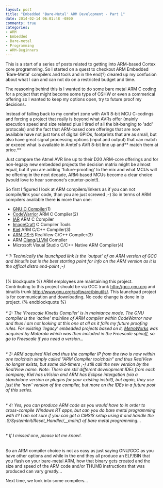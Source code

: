 ```yaml
---
layout: post
title: "Embedded 'Bare-Metal' ARM Development - Part 1"
date: 2014-02-14 06:01:48 -0800
comments: true
categories: 
- ARM
- Embedded
- Bare-metal
- Programming
- ARM-Beginners
---
```

This is a start of a series of posts related to getting into ARM-based Cortex core programming. So I started on a quest to checkout ARM Embedded 'Bare-Metal' compilers and tools and in the end(?) cleared up my confusion about what I can and can not do on a restricted budget and time. 

The reasoning behind this is I wanted to do some bare metal ARM C coding for a project that might become some type of OSHW or even a commerical offering so I wanted to keep my options open, try to future proof my decisions. 

Instead of falling back to my comfort zone with AVR 8-bit MCU C-codings and forcing a project that really is beyond what AVRs offer (mainly execution speed and size related plus I tired of all the bit-banging to 'add' protocals) and the fact that ARM-based core offerings that are now available have not just tons of digital GPIOs, footprints that are as small, but also have great signal processing options (input and output) that can match or exceed what is available in Amtel's AVR 8-bit line up and** match them at price.** 

Just compare the Atmel AVR line up to their D20 ARM-core offerings and for non-legacy new embedded projects the decision matrix might be almost equal, but if you are adding 'future-proofing' to the mix and what MCUs will be offering in the next decade, ARM-based MCUs become a clear choice (would love to hear someone's counter-point!).

So first I figured I look at ARM compilers/linkers as if you can not compile/link your code, than you are just screwed ;-) So in terms of ARM compilers available there **is** more than one:

* [GNU C Compiler](https://launchpad.net/gcc-arm-embedded)(1)
* [CodeWarrior](http://www.freescale.com/codewarrior) ARM C Compiler(2)
* [IAR](http://www.iar.com) ARM C Compiler
* [ImageCraft](https://www.imagecraft.com) C Compiler Tools 
* [Kiel](http://www.keil.com) ARM C/C++ Compiler(3)
* [ARM DS-5](http://ds.arm.com) RealView C/C++ Compiler(3)
* ARM [Clang](http://clang.llvm.org)/[LLVM](http://llvm.org) Compiler
* Microsoft Visual Studio C/C++ Native ARM Compiler(4)

###### 	* 1: Technically the launchpad link is the 'output' of an ARM version of GCC and binutils but is the best starting point for info on the ARM version as it is the offical distro end-point ;-)
{% blockquote %}
ARM employees are maintaining this project. Contributing to this project should be via GCC trunk http://gcc.gnu.org and binutils trunk http://www.gnu.org/software/binutils/. This launchpad project is for communication and downloading. No code change is done in lp project.
{% endblockquote %}
###### 	* 2: The 'Freescale Kinetis Compiler' is in maintance mode. The GNU compiler is the 'active' mainline of ARM compiler within CodeWarror now and thus I am not looking at this one at all as it fails my future proofing rules. For existing 'legacy' embedded projects based on it, [MetroWorks](http://en.wikipedia.org/wiki/CodeWarrior) was acquired by Motorola which was then included in the Freescale spinoff, so go to Freescale if you need a version...
###### 	* 3: ARM acquired Kiel and thus the compiler IP from the two is now within one toolchain simply called "ARM Compiler toolchain" and thus RealView no longer exists, but some old-timers ;-) still call the new version by the RealView name. Note: There are still different development IDEs from each company; Kiel has uVision and ARM has Eclipse intergation (via a standalone version or plugins for your existing install), but again, they use just the 'new' version of the compiler, but more on the IDEs in a future post of this series.
###### 	* 4: Yes, you can produce ARM code as you would have to in order to cross-compile Windows RT apps, but can you do bare metal programming with it? I am not sure if you can get a CMSIS setup using it and handle the .S/SystemInit/Reset_Handler/__main() of bare metal programming... 
###### 	* If I missed one, please let me know!.

So an ARM compiler choice is not as easy as just saying GNU/GCC as you have other options and while in the end they all produce an ELF/BIN that you flash on your bare-metal ARM, how that binary gets created and the size and speed of the ARM code and/or THUMB instructions that was produced can vary greatly...

Next time, we look into some compilers...


